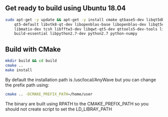 ## Get ready to build using Ubuntu 18.04

```bash
sudo apt-get -y update && apt-get -y install cmake qtbase5-dev libqt5dbus5 
    qt5-default libvtk8-qt-dev libopenblas-base libopenblas-dev libqt5charts5-dev
    libmatio-dev tcsh libfftw3-dev libqwt-qt5-dev qttools5-dev-tools libqt5svg5-dev libxt-dev libhdf5-dev
    build-essential libpython2.7-dev python2.7 python-numpy
```
## Build with CMake
```bash
mkdir build && cd build
cmake ..
make install
```

By default the installation path is /usr/local/AnyWave but you can change the prefix path using:   
```bash
cmake .. -DCMAKE_PREFIX_PATH=/home/user
```

The binary are built using RPATH to the CMAKE_PREFIX_PATH so you should not create script to set the LD_LIBRAY_PATH